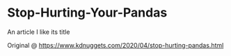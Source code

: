 # Stop-Hurting-Your-Pandas
An article I like its title

Original @ https://www.kdnuggets.com/2020/04/stop-hurting-pandas.html
